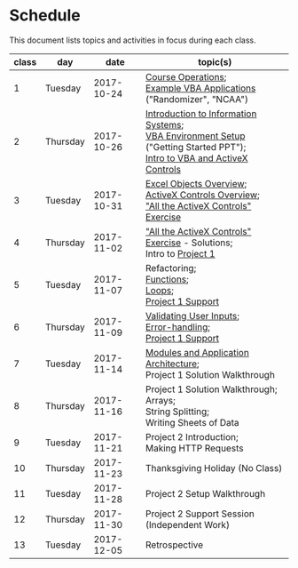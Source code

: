 # Schedule

This document lists topics and activities in focus during each class.

class | day | date | topic(s)
--- | --- | --- | ---
1 | Tuesday | 2017-10-24 | [Course Operations](/README.md); <br> [Example VBA Applications](https://campus.georgetown.edu/webapps/blackboard/content/listContentEditable.jsp?content_id=_4454518_1&course_id=_745457_1) ("Randomizer", "NCAA")
2 | Thursday | 2017-10-26 | [Introduction to Information Systems](/notes/information-systems/overview.md); <br> [VBA Environment Setup](https://campus.georgetown.edu/webapps/blackboard/content/listContentEditable.jsp?content_id=_4454518_1&course_id=_745457_1) ("Getting Started PPT"); <br> [Intro to VBA and ActiveX Controls](/exercises/self-aware-button/exercise.md)
3 | Tuesday | 2017-10-31 | [Excel Objects Overview](/notes/visual-basic/excel-objects.md); <br> [ActiveX Controls Overview](/notes/visual-basic/activex-controls.md); <br> ["All the ActiveX Controls" Exercise](/exercises/all-the-controls/exercise.md)
4 | Thursday | 2017-11-02 | ["All the ActiveX Controls" Exercise](/exercises/all-the-controls/exercise.md) - Solutions; <br> Intro to [Project 1](/projects/savings-calculator/project.md)
5 | Tuesday | 2017-11-07 | Refactoring; <br> [Functions](/notes/visual-basic/functions.md); <br> [Loops](/notes/visual-basic/loops.md); <br> [Project 1 Support](/projects/savings-calculator/checkpoints.md)
6 | Thursday | 2017-11-09 | [Validating User Inputs](/notes/visual-basic/datatypes.md#checking-a-variables-type); <br> [Error-handling](/notes/visual-basic/error-handling.md); <br> [Project 1 Support](/projects/savings-calculator/checkpoints.md)
7 | Tuesday | 2017-11-14 | [Modules and Application Architecture](/notes/visual-basic/modules.md); <br> Project 1 Solution Walkthrough
8 | Thursday | 2017-11-16 | Project 1 Solution Walkthrough; <br> Arrays; <br> String Splitting; <br> Writing Sheets of Data
9 | Tuesday | 2017-11-21 | Project 2 Introduction; <br> Making HTTP Requests
10 | Thursday | 2017-11-23 | Thanksgiving Holiday (No Class)
11 | Tuesday | 2017-11-28 | Project 2 Setup Walkthrough
12 | Thursday | 2017-11-30 | Project 2 Support Session (Independent Work)
13 | Tuesday | 2017-12-05 | Retrospective
